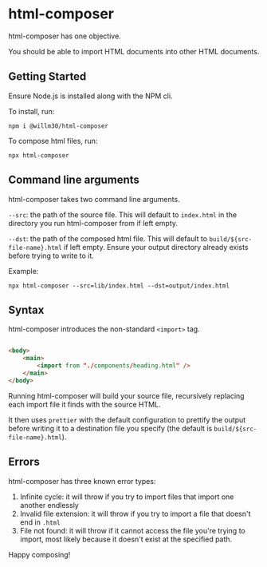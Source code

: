 # html-composer

html-composer has one objective. 

You should be able to import HTML documents into other HTML documents.

## Getting Started

Ensure Node.js is installed along with the NPM cli.

To install, run:
```
npm i @willm30/html-composer
```

To compose html files, run:

```
npx html-composer
```

## Command line arguments

html-composer takes two command line arguments.

`--src`: the path of the source file. This will default to `index.html` in the directory you run html-composer from if left empty.

`--dst`: the path of the composed html file. This will default to `build/${src-file-name}.html` if left empty. Ensure your output directory already exists before trying to write to it.

Example:

```
npx html-composer --src=lib/index.html --dst=output/index.html

```
## Syntax

html-composer introduces the non-standard `<import>` tag.


``` html

<body>
    <main>
        <import from "./components/heading.html" />
    </main>
</body>

```

Running html-composer will build your source file, recursively replacing each import file it finds with the source HTML.

It then uses `prettier` with the default configuration to prettify the output before writing it to a destination file you specify (the default is `build/${src-file-name}.html`).


## Errors

html-composer has three known error types:

1. Infinite cycle: it will throw if you try to import files that import one another endlessly
2. Invalid file extension: it will throw if you try to import a file that doesn't end in `.html`
3. File not found: it will throw if it cannot access the file you're trying to import, most likely because it doesn't exist at the specified path.

Happy composing!